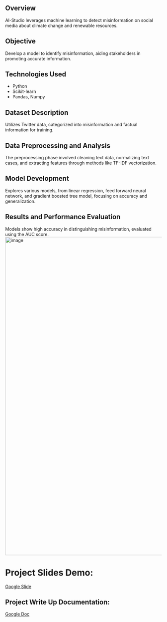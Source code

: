 ## Overview
AI-Studio leverages machine learning to detect misinformation on social media about climate change and renewable resources.

## Objective
Develop a model to identify misinformation, aiding stakeholders in promoting accurate information.

## Technologies Used
- Python
- Scikit-learn
- Pandas, Numpy

## Dataset Description
Utilizes Twitter data, categorized into misinformation and factual information for training.

## Data Preprocessing and Analysis
The preprocessing phase involved cleaning text data, normalizing text cases, and extracting features through methods like TF-IDF vectorization.

## Model Development
Explores various models, from linear regression, feed forward neural network, and gradient boosted tree model, focusing on accuracy and generalization.

## Results and Performance Evaluation
Models show high accuracy in distinguishing misinformation, evaluated using the AUC score.
<img width="1020" alt="image" src="https://github.com/arib0903/UNICC-Project/assets/44532267/2fa214cf-8be8-4aaa-ba7f-c5a837c84b6f">

# Project Slides Demo:
<a href = "https://docs.google.com/presentation/d/1A8BgKQWC7789kjiyyd6CZS8qLbEVza5nySSheqnGMmY/edit#slide=id.g16a6a87d4ab_0_0">Google Slide</a>

## Project Write Up Documentation:
<a href = "https://docs.google.com/document/d/1lAXT3n8fM4GWBQeDVuhs1oNQdCxpAU7_quWoeShOcIA/edit?usp=sharing">Google Doc</a>





